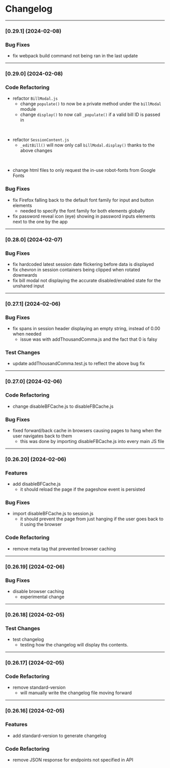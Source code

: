 # Changelog
---


### [0.29.1] (2024-02-08)


### Bug Fixes

* fix webpack build command not being ran in the last update


---
### [0.29.0] (2024-02-08)


### Code Refactoring

* refactor ```BillModal.js```
  * change ```populate()``` to now be a private method under the ```billModal``` module
  * change ```display()``` to now call ```_populate()``` if a valid bill ID is passed in
<br>

* refactor ```SessionContent.js```
  * ```_editBill()``` will now only call ```billModal.display()``` thanks to the above changes
<br>

* change html files to only request the in-use robot-fonts from Google Fonts


### Bug Fixes

* fix Firefox falling back to the default font family for input and button elements
  *  needed to specify the font family for both elements globally
* fix password reveal icon (eye) showing in password inputs elements next to the one by the app

---
### [0.28.0] (2024-02-07)


### Bug Fixes

* fix hardcoded latest session date flickering before data is displayed
* fix chevron in session containers being clipped when rotated downwards
* fix bill modal not displaying the accurate disabled/enabled state for the unshared input


---
### [0.27.1] (2024-02-06)


### Bug Fixes

* fix spans in session header displaying an empty string, instead of 0.00 when needed
  * issue was with addThousandComma.js and the fact that 0 is falsy


### Test Changes

* update addThousandComma.test.js to reflect the above bug fix


---
### [0.27.0] (2024-02-06)


### Code Refactoring

* change disableBFCache.js to disableFBCache.js


### Bug Fixes

* fixed forward/back cache in browsers causing pages to hang when the user navigates back to them
  * this was done by importing disableFBCache.js into every main JS file



---
### [0.26.20] (2024-02-06)


### Features

* add disableBFCache.js
  * it should reload the page if the pageshow event is persisted


### Bug Fixes

* import disableBFCache.js to session.js
  * it should prevent the page from just hanging if the user goes back to it using the browser


### Code Refactoring

* remove meta tag that prevented browser caching


---
### [0.26.19] (2024-02-06)


### Bug Fixes

* disable browser caching
  * experimental change


---
### [0.26.18] (2024-02-05)


### Test Changes

* test changelog
  * testing how the changelog will display ths contents.


---
### [0.26.17] (2024-02-05)


### Code Refactoring

* remove standard-version
  * will manually write the changelog file moving forward


---
### [0.26.16] (2024-02-05)


### Features

* add standard-version to generate changelog


### Code Refactoring

* remove JSON response for endpoints not specified in API
